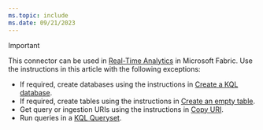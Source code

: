 ```yaml
---
ms.topic: include
ms.date: 09/21/2023
---
```


> [!IMPORTANT]
> This connector can be used in [Real-Time Analytics](/fabric/real-time-analytics/overview) in Microsoft Fabric. Use the instructions in this article with the following exceptions:
>
> * If required, create databases using the instructions in [Create a KQL database](/fabric/real-time-analytics/create-database).
> * If required, create tables using the instructions in [Create an empty table](/fabric/real-time-analytics/create-empty-table).
> * Get query or ingestion URIs using the instructions in [Copy URI](/fabric/real-time-analytics/access-database-copy-uri).
> * Run queries in a [KQL Queryset](/fabric/real-time-analytics/kusto-query-set).

